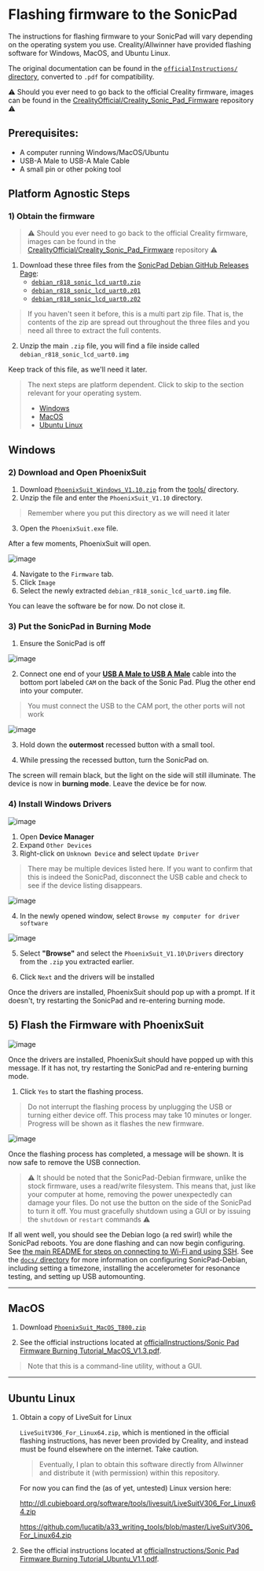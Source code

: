 # Flashing firmware to the SonicPad

The instructions for flashing firmware to your SonicPad will vary depending on the operating system you use. Creality/Allwinner have provided flashing software for Windows, MacOS, and Ubuntu Linux. 

The original documentation can be found in the [`officialInstructions/` directory](officialInstructions/), converted to `.pdf` for compatibility. 

 ⚠️ Should you ever need to go back to the official Creality firmware, images can be found in the [CrealityOfficial/Creality_Sonic_Pad_Firmware](https://github.com/CrealityOfficial/Creality_Sonic_Pad_Firmware/) repository ⚠️

## Prerequisites:
- A computer running Windows/MacOS/Ubuntu
- USB-A Male to USB-A Male Cable
- A small pin or other poking tool

## Platform Agnostic Steps
### 1) Obtain the firmware
> ⚠️ Should you ever need to go back to the official Creality firmware, images can be found in the [CrealityOfficial/Creality_Sonic_Pad_Firmware](https://github.com/CrealityOfficial/Creality_Sonic_Pad_Firmware/) repository ⚠️

1) Download these three files from the [SonicPad Debian GitHub Releases Page](https://github.com/Jpe230/SonicPad-Debian/releases/):
    - [`debian_r818_sonic_lcd_uart0.zip`](https://github.com/Jpe230/SonicPad-Debian/releases/download/v1.0-bullseye/debian_r818_sonic_lcd_uart0.zip)
    - [`debian_r818_sonic_lcd_uart0.z01`](https://github.com/Jpe230/SonicPad-Debian/releases/download/v1.0-bullseye/debian_r818_sonic_lcd_uart0.z01)
    - [`debian_r818_sonic_lcd_uart0.z02`](https://github.com/Jpe230/SonicPad-Debian/releases/download/v1.0-bullseye/debian_r818_sonic_lcd_uart0.z02)

>If you haven't seen it before, this is a multi part zip file. That is, the contents of the zip are spread out throughout the three files and you need all three to extract the full contents. 

2. Unzip the main `.zip` file, you will find a file inside called `debian_r818_sonic_lcd_uart0.img`

Keep track of this file, as we'll need it later.


>The next steps are platform dependent. Click to skip to the section relevant for your operating system.
>- [Windows](#windows)
>- [MacOS](#macos)
>- [Ubuntu Linux](#ubuntu-linux)


## Windows

### 2) Download and Open PhoenixSuit
1) Download [`PhoenixSuit_Windows_V1.10.zip`](tools/PhoenixSuit_Windows_V1.10.zip) from the [tools/](tools/) directory.
2) Unzip the file and enter the `PhoenixSuit_V1.10` directory.
> Remember where you put this directory as we will need it later
3) Open the `PhoenixSuit.exe` file.

After a few moments, PhoenixSuit will open. 

![image](https://github.com/user-attachments/assets/9af1f29e-40da-45ab-b489-4879e31f69f1)


4) Navigate to the `Firmware` tab. 
5) Click `Image`
6) Select the newly extracted `debian_r818_sonic_lcd_uart0.img` file. 

You can leave the software be for now. Do not close it.


### 3) Put the SonicPad in Burning Mode

1) Ensure the SonicPad is off

![image](https://github.com/user-attachments/assets/f2d37b18-5a34-4bf7-b38b-ec0605a5e6c0)

2) Connect one end of your [**USB A Male to USB A Male**](https://www.amazon.com/s?k=usb+a+male+to+usb+a+male) cable into the bottom port labeled `CAM` on the back of the Sonic Pad. Plug the other end into your computer.
> You must connect the USB to the CAM port, the other ports will not work

![image](https://github.com/user-attachments/assets/53126213-f95b-4dff-90db-be3d91a9a1a6)

3) Hold down the **outermost** recessed button with a small tool.

4) While pressing the recessed button, turn the SonicPad on.

The screen will remain black, but the light on the side will still illuminate. The device is now in **burning mode**. Leave the device be for now.

### 4) Install Windows Drivers

![image](https://github.com/user-attachments/assets/f5e6b0df-4f3b-43b5-8f3b-f28b3cf42443)

1) Open **Device Manager**
2) Expand `Other Devices`
3) Right-click on `Unknown Device` and select `Update Driver` 
> There may be multiple devices listed here. If you want to confirm that this is indeed the SonicPad, disconnect the USB cable and check to see if the device listing disappears. 

![image](https://github.com/user-attachments/assets/cf173a1f-4327-49a0-a683-836301eceb5e)

4) In the newly opened window, select `Browse my computer for driver software`

![image](https://github.com/user-attachments/assets/0980fc0f-b7b0-4ff5-8d06-83eabb3264a7)

5) Select **"Browse"** and select the `PhoenixSuit_V1.10\Drivers` directory from the `.zip` you extracted earlier.

6) Click `Next` and the drivers will be installed

Once the drivers are installed, PhoenixSuit should pop up with a prompt. If it doesn't, try restarting the SonicPad and re-entering burning mode.

## 5) Flash the Firmware with PhoenixSuit
![image](https://github.com/user-attachments/assets/72ec923c-5346-4d80-89d4-d7363c17170c)

Once the drivers are installed, PhoenixSuit should have popped up with this message. If it has not, try restarting the SonicPad and re-entering burning mode.

1) Click `Yes` to start the flashing process.
>Do not interrupt the flashing process by unplugging the USB or turning either device off. This process may take 10 minutes or longer. Progress will be shown as it flashes the new firmware.

![image](https://github.com/user-attachments/assets/40ae51bc-d256-46ba-9675-b66eb3f40c27)

Once the flashing process has completed, a message will be shown. It is now safe to remove the USB connection.

>⚠️ It should be noted that the SonicPad-Debian firmware, unlike the stock firmware, uses a read/write filesystem. This means that, just like your computer at home, removing the power unexpectedly can damage your files. Do not use the button on the side of the SonicPad to turn it off. You must gracefully shutdown using a GUI or by issuing the `shutdown` or `restart` commands ⚠️

If all went well, you should see the Debian logo (a red swirl) while the SonicPad reboots. You are done flashing and can now begin configuring. See [the main README for steps on connecting to Wi-Fi and using SSH](/README.md#️-installation-steps). See the [`docs/` directory](/docs/) for more information on configuring SonicPad-Debian, including setting a timezone, installing the accelerometer for resonance testing, and setting up USB automounting.




-----

## MacOS

1) Download [`PhoenixSuit_MacOS_T800.zip`](tools/PhoenixSuit_MacOS_T800.zip)

2) See the official instructions located at [officialInstructions/Sonic Pad Firmware Burning Tutorial_MacOS_V1.3.pdf](officialInstructions/Sonic%20Pad%20Firmware%20Burning%20Tutorial_MacOS_V1.3.pdf).

> Note that this is a command-line utility, without a GUI.

-----

## Ubuntu Linux

1) Obtain a copy of LiveSuit for Linux

    `LiveSuitV306_For_Linux64.zip`, which is mentioned in the official flashing instructions, has never been provided by Creality, and instead must be found elsewhere on the internet. Take caution.

    >Eventually, I plan to obtain this software directly from Allwinner and distribute it (with permission) within this repository.

    For now you can find the (as of yet, untested) Linux version here:

    http://dl.cubieboard.org/software/tools/livesuit/LiveSuitV306_For_Linux64.zip

    https://github.com/lucatib/a33_writing_tools/blob/master/LiveSuitV306_For_Linux64.zip




2) See the official instructions located at [officialInstructions/Sonic Pad Firmware Burning Tutorial_Ubuntu_V1.1.pdf](officialInstructions/Sonic%20Pad%20Firmware%20Burning%20Tutorial_Ubuntu_V1.1.pdf).

